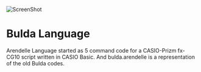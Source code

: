 ![ScreenShot](https://raw.githubusercontent.com/arendelle/bulda/master/movecodes.png)
# Bulda Language
Arendelle Language started as 5 command code for a CASIO-Prizm fx-CG10 script written in CASIO Basic. And bulda.arendelle is a representation of the old Bulda codes. 

